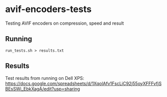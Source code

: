 # avif-encoders-tests

Testing AVIF encoders on compression, speed and result

## Running

```
run_tests.sh > results.txt
```

## Results

Test results from running on Dell XPS: https://docs.google.com/spreadsheets/d/1XqolAfv1FscLiC92j55oyXFFFvfjSBEsSWi_EbkXagA/edit?usp=sharing
